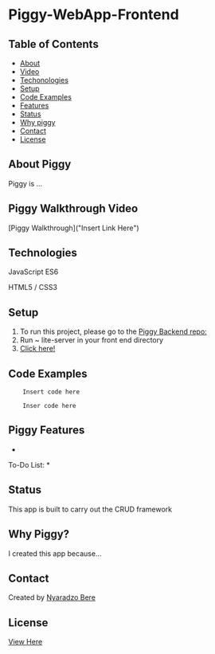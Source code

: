 # Piggy-WebApp-Frontend


## Table of Contents
* [About](#about-piggy)
* [Video](#piggy-walkthrough-video)
* [Techonologies](#technologies)
* [Setup](#setup)
* [Code Examples](#code-examples)
* [Features](#piggy-features)
* [Status](#status)
* [Why piggy](#why-piggy)
* [Contact](#contact)
* [License](#license)

## About Piggy
Piggy is ...


## Piggy Walkthrough Video
[Piggy Walkthrough]("Insert Link Here")

## Technologies
JavaScript ES6

HTML5 / CSS3

## Setup

1. To run this project, please go to the [Piggy Backend repo:](https://github.com/NyaradzoUBere/piggy-backend)
1. Run ~ lite-server in your front end directory
1. [Click here!](http://localhost:3001)

## Code Examples

```
    Insert code here
```
```
    Inser code here
```
## Piggy Features
* 


To-Do List:
* 

## Status
<!-- Completed. -->

This app is built to carry out the CRUD framework

## Why Piggy?
I created this app because...

## Contact
Created by [Nyaradzo Bere](http://www.linkedin.com/in/nyaradzo-bere)

## License
[View Here](License.txt)